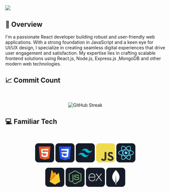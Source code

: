 <img src="https://i.ibb.co/tcFYPn0/Blog-Common-Image-React-OG-Image-4f86147829-1.jpg" />

## :eyes: Overview

<p>
  I'm a passionate React developer building robust and user-friendly web applications. With a strong foundation in JavaScript and a keen eye for UI/UX design, I specialize in creating seamless digital experiences that drive user engagement and satisfaction. My expertise lies in crafting scalable frontend solutions using React.js, Node.js, Express.js ,MongoDB and other modern web technologies.
</p>

## :chart_with_upwards_trend: Commit Count

<br />
<p align="center">
  <img src="https://streak-stats.demolab.com?user=rafizul896&theme=dark-minimalist&hide_border=false&hide_current_streak=false&hide_longest_streak=false" alt="GitHub Streak" />
</p>

## :computer: Familiar Tech

<br>
<p align="center">
<img src="./skills icon/HTML.png"/>
<img src="./skills icon/css.png"/>
<img src="./skills icon/tailwind.png"/>
<img src="./skills icon/JavaScript.png"/>
<img src="./skills icon/react.png"/>
</p>
<p align="center">
<img src="./skills icon/firebase.png"/>
<img src="./skills icon/node.png"/>
<img src="./skills icon/express (1).png"/>
<img src="./skills icon/mongo.png"/>
</p><br/>
